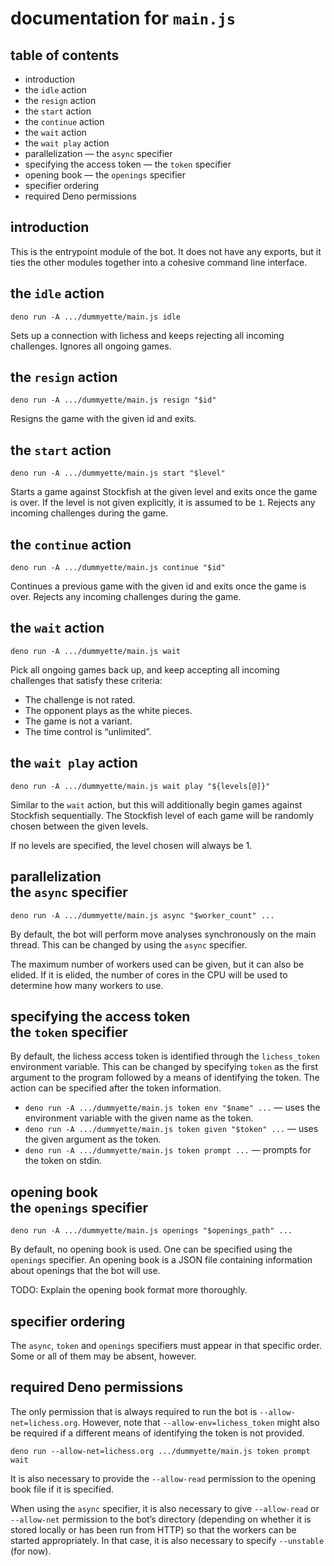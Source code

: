 documentation for `main.js`
===

table of contents
---

- introduction
- the `idle` action
- the `resign` action
- the `start` action
- the `continue` action
- the `wait` action
- the `wait play` action
- parallelization — the `async` specifier
- specifying the access token — the `token` specifier
- opening book — the `openings` specifier
- specifier ordering
- required Deno permissions

introduction
---

This is the entrypoint module of the bot. It does not have any exports, but it ties the other modules together into a cohesive command line interface.

the `idle` action
---

~~~
deno run -A .../dummyette/main.js idle
~~~

Sets up a connection with lichess and keeps rejecting all incoming challenges. Ignores all ongoing games.

the `resign` action
---

~~~
deno run -A .../dummyette/main.js resign "$id"
~~~

Resigns the game with the given id and exits.

the `start` action
---

~~~
deno run -A .../dummyette/main.js start "$level"
~~~

Starts a game against Stockfish at the given level and exits once the game is over. If the level is not given explicitly, it is assumed to be `1`. Rejects any incoming challenges during the game.

the `continue` action
---

~~~
deno run -A .../dummyette/main.js continue "$id"
~~~

Continues a previous game with the given id and exits once the game is over. Rejects any incoming challenges during the game.

the `wait` action
---

~~~
deno run -A .../dummyette/main.js wait
~~~

Pick all ongoing games back up, and keep accepting all incoming challenges that satisfy these criteria:

- The challenge is not rated.
- The opponent plays as the white pieces.
- The game is not a variant.
- The time control is “unlimited”.

the `wait play` action
---

~~~
deno run -A .../dummyette/main.js wait play "${levels[@]}"
~~~

Similar to the `wait` action, but this will additionally begin games against Stockfish sequentially. The Stockfish level of each game will be randomly chosen between the given levels.

If no levels are specified, the level chosen will always be 1.

parallelization <br> the `async` specifier
---

~~~
deno run -A .../dummyette/main.js async "$worker_count" ...
~~~

By default, the bot will perform move analyses synchronously on the main thread. This can be changed by using the `async` specifier.

The maximum number of workers used can be given, but it can also be elided. If it is elided, the number of cores in the CPU will be used to determine how many workers to use.

specifying the access token <br> the `token` specifier
---

By default, the lichess access token is identified through the `lichess_token` environment variable. This can be changed by specifying `token` as the first argument to the program followed by a means of identifying the token. The action can be specified after the token information.

- `deno run -A .../dummyette/main.js token env "$name" ...` — uses the environment variable with the given name as the token.
- `deno run -A .../dummyette/main.js token given "$token" ...` — uses the given argument as the token.
- `deno run -A .../dummyette/main.js token prompt ...` — prompts for the token on stdin.

opening book <br> the `openings` specifier
---

~~~
deno run -A .../dummyette/main.js openings "$openings_path" ...
~~~

By default, no opening book is used. One can be specified using the `openings` specifier. An opening book is a JSON file containing information about openings that the bot will use.

TODO: Explain the opening book format more thoroughly.

specifier ordering
---

The `async`, `token` and `openings` specifiers must appear in that specific order. Some or all of them may be absent, however.

required Deno permissions
---

The only permission that is always required to run the bot is `--allow-net=lichess.org`. However, note that `--allow-env=lichess_token` might also be required if a different means of identifying the token is not provided.

~~~
deno run --allow-net=lichess.org .../dummyette/main.js token prompt wait
~~~

It is also necessary to provide the `--allow-read` permission to the opening book file if it is specified.

When using the `async` specifier, it is also necessary to give `--allow-read` or `--allow-net` permission to the bot’s directory (depending on whether it is stored locally or has been run from HTTP) so that the workers can be started appropriately. In that case, it is also necessary to specify `--unstable` (for now).
